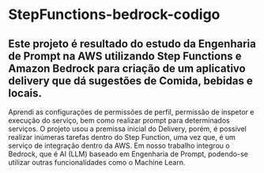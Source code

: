 # StepFunctions-bedrock-codigo

## Este projeto é resultado do estudo da Engenharia de Prompt na AWS utilizando Step Functions e Amazon Bedrock para criação de um aplicativo delivery que dá sugestões de Comida, bebidas e locais. 

Aprendi as configurações de permissões de perfil, permissão de inspetor e execução do serviço, bem como realizar prompt para determinados serviços. O projeto usou a premissa inicial do Delivery, porém, é possível realizar inúmeras tarefas dentro do Step Function, uma vez que, é um serviço de integração dentro da AWS. Em nosso trabalho integrou o Bedrock, que é AI (LLM) baseado em Engenharia de Prompt, podendo-se utilizar outras funcionalidades como o Machine Learn.

